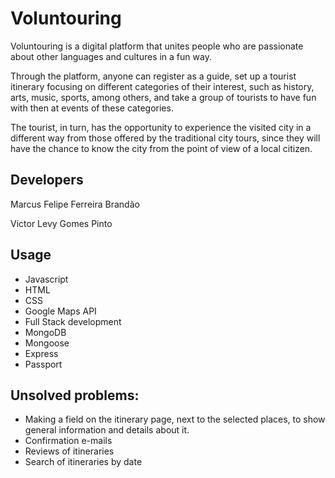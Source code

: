 # Voluntouring

Voluntouring is a digital platform that unites people who are passionate about other languages ​​and cultures in a fun way.

Through the platform, anyone can register as a guide, set up a tourist itinerary focusing on different categories of their interest, such as history, arts, music, sports, among others, and take a group of tourists to have fun with then at events of these categories.

The tourist, in turn, has the opportunity to experience the visited city in a different way from those offered by the traditional city tours, since they will have the chance to know the city from the point of view of a local citizen.

## Developers

Marcus Felipe Ferreira Brandão

Victor Levy Gomes Pinto

## Usage

- Javascript
- HTML
- CSS
- Google Maps API
- Full Stack development
- MongoDB
- Mongoose
- Express
- Passport

## Unsolved problems:

- Making a field on the itinerary page, next to the selected places, to show general information and details about it.
- Confirmation e-mails
- Reviews of itineraries
- Search of itineraries by date
